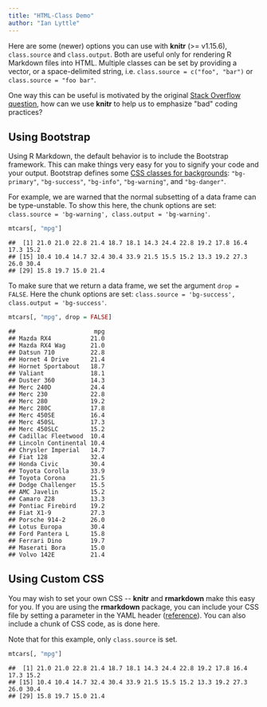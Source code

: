 ```yaml
---
title: "HTML-Class Demo"
author: "Ian Lyttle"
---
```


Here are some (newer) options you can use with **knitr** (>= v1.15.6), `class.source` and `class.output`. Both are useful only for rendering R Markdown files into HTML. Multiple classes can be set by providing a vector, or a space-delimited string, i.e. `class.source = c("foo", "bar")` or `class.source = "foo bar"`.

One way this can be useful is motivated by the original [Stack Overflow question](http://stackoverflow.com/q/41030477/559676), how can we use **knitr** to help us to emphasize "bad" coding practices?

## Using Bootstrap

Using R Markdown, the default behavior is to include the Bootstrap framework. This can make things very easy for you to signify your code and your output. Bootstrap defines some [CSS classes for backgrounds](http://getbootstrap.com/css/#helper-classes-backgrounds): `"bg-primary"`, `"bg-success"`, `"bg-info"`, `"bg-warning"`, and `"bg-danger"`.

For example, we are warned that the normal subsetting of a data frame can be type-unstable. To show this here,  the chunk options are set: `class.source = 'bg-warning', class.output = 'bg-warning'`.


```{.r .bg-warning}
mtcars[, "mpg"]
```

``` bg-warning
##  [1] 21.0 21.0 22.8 21.4 18.7 18.1 14.3 24.4 22.8 19.2 17.8 16.4 17.3 15.2
## [15] 10.4 10.4 14.7 32.4 30.4 33.9 21.5 15.5 15.2 13.3 19.2 27.3 26.0 30.4
## [29] 15.8 19.7 15.0 21.4
```

To make sure that we return a data frame, we set the argument `drop = FALSE`. Here the chunk options are set: `class.source = 'bg-success', class.output = 'bg-success'`.


```{.r .bg-success}
mtcars[, "mpg", drop = FALSE]
```

``` bg-success
##                      mpg
## Mazda RX4           21.0
## Mazda RX4 Wag       21.0
## Datsun 710          22.8
## Hornet 4 Drive      21.4
## Hornet Sportabout   18.7
## Valiant             18.1
## Duster 360          14.3
## Merc 240D           24.4
## Merc 230            22.8
## Merc 280            19.2
## Merc 280C           17.8
## Merc 450SE          16.4
## Merc 450SL          17.3
## Merc 450SLC         15.2
## Cadillac Fleetwood  10.4
## Lincoln Continental 10.4
## Chrysler Imperial   14.7
## Fiat 128            32.4
## Honda Civic         30.4
## Toyota Corolla      33.9
## Toyota Corona       21.5
## Dodge Challenger    15.5
## AMC Javelin         15.2
## Camaro Z28          13.3
## Pontiac Firebird    19.2
## Fiat X1-9           27.3
## Porsche 914-2       26.0
## Lotus Europa        30.4
## Ford Pantera L      15.8
## Ferrari Dino        19.7
## Maserati Bora       15.0
## Volvo 142E          21.4
```

## Using Custom CSS

You may wish to set your own CSS -- **knitr** and **rmarkdown** make this easy for you. If you are using the **rmarkdown** package, you can include your CSS file by setting a parameter in the YAML header ([reference](http://rmarkdown.rstudio.com/html_document_format.html#custom_css)). You can also include a chunk of CSS code, as is done here.

Note that for this example, only `class.source` is set.

<style type="text/css">
.bad-code { background-color: salmon; }
</style>


```{.r .bad-code}
mtcars[, "mpg"]
```

```
##  [1] 21.0 21.0 22.8 21.4 18.7 18.1 14.3 24.4 22.8 19.2 17.8 16.4 17.3 15.2
## [15] 10.4 10.4 14.7 32.4 30.4 33.9 21.5 15.5 15.2 13.3 19.2 27.3 26.0 30.4
## [29] 15.8 19.7 15.0 21.4
```
